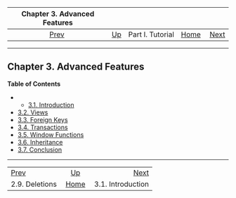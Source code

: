<!--?xml version="1.0" encoding="UTF-8" standalone="no"?-->

|          Chapter 3. Advanced Features          |                                        |                  |                                                       |                                                           |
| :--------------------------------------------: | :------------------------------------- | :--------------: | ----------------------------------------------------: | --------------------------------------------------------: |
| [Prev](tutorial-delete.html "2.9. Deletions")  | [Up](tutorial.html "Part I. Tutorial") | Part I. Tutorial | [Home](index.html "PostgreSQL 17devel Documentation") |  [Next](tutorial-advanced-intro.html "3.1. Introduction") |

***

## Chapter 3. Advanced Features

**Table of Contents**

  * *   [3.1. Introduction](tutorial-advanced-intro.html)
* [3.2. Views](tutorial-views.html)
* [3.3. Foreign Keys](tutorial-fk.html)
* [3.4. Transactions](tutorial-transactions.html)
* [3.5. Window Functions](tutorial-window.html)
* [3.6. Inheritance](tutorial-inheritance.html)
* [3.7. Conclusion](tutorial-conclusion.html)

***

|                                                |                                                       |                                                           |
| :--------------------------------------------- | :---------------------------------------------------: | --------------------------------------------------------: |
| [Prev](tutorial-delete.html "2.9. Deletions")  |         [Up](tutorial.html "Part I. Tutorial")        |  [Next](tutorial-advanced-intro.html "3.1. Introduction") |
| 2.9. Deletions                                 | [Home](index.html "PostgreSQL 17devel Documentation") |                                         3.1. Introduction |
